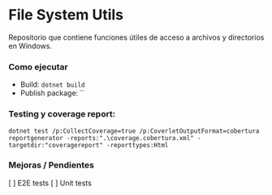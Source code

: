 # File System Utils
Repositorio que contiene funciones útiles de acceso a archivos y directorios en Windows.


### Como ejecutar
 - Build: `dotnet build`
 - Publish package: ``

### Testing y coverage report:

`dotnet test /p:CollectCoverage=true /p:CoverletOutputFormat=cobertura`
`reportgenerator -reports:".\coverage.cobertura.xml" -targetdir:"coveragereport" -reporttypes:Html`

### Mejoras / Pendientes
[ ] E2E tests
[ ] Unit tests